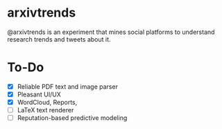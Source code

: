 # arxivtrends
@arxivtrends is an experiment that mines social platforms to understand research trends and tweets about it.

# To-Do
- [x] Reliable PDF text and image parser
- [x] Pleasant UI/UX
- [x] WordCloud, Reports, 
- [ ] LaTeX text renderer
- [ ] Reputation-based predictive modeling
